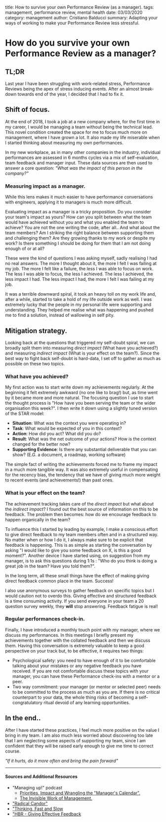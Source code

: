 title: How to survive your own Performance Review (as a manager).
tags: management, performance review, mental health
date: 03/03/2020
category: management
author: Cristiano Balducci
summary: Adapting your ways of working to make your Performance Review less stressful.
# How do you survive your own Performance Review as a manager?

## TL;DR
Last year I have been struggling with work-related stress, Performance Reviews being the apex of stress inducing events. After an almost break-down towards end of the year, I decided that I had to fix it.

## Shift of focus.
At the end of 2018, I took a job at a new company where, for the first time in my career, I would be managing a team without being the technical lead. This novel condition created the space for me to focus much more on management, where I have grown a lot. It also made my life miserable when I started thinking about measuring my own performances.

In my new workplace, as in many other companies in the industry, individual performances are assessed in 6 months cycles via a mix of self-evaluation, team feedback and manager input.
These data sources are then used to answer a core question: *"What was the impact of this person in the company?"*

### Measuring impact as a manager.
While this lens makes it much easier to have performance conversations with engineers, applying it to managers is much more difficult.

Evaluating impact as a manager is a tricky proposition. Do you consider your team's impact as yours? How can you split between what the team would have achieved without you and what you enabled the team to achieve? You are not the one writing the code, after all..
And what about the team members? Am I striking the right balance between supporting them and challenging them? Are they growing thanks to my work or despite my work? Is there something I should be doing for them that I am not doing enough of or at all?

These were the kind of questions I was asking myself, sadly realising I had no real answers. The more I thought about it, the more I felt I was failing at my job. The more I felt like a failure, the less I was able to focus on work. The less I was able to focus, the less I achieved. The less I achieved, the less impact I had. The less impact I had, the more I felt I was failing at my job.

It was a terrible downward spiral, it took an heavy toll on my work life and, after a while, started to take a hold of my life outside work as well.
I was extremely lucky that the people in my personal life were supporting and understanding. They helped me realise what was happening and pushed me to find a solution, instead of wallowing in self pity.

## Mitigation strategy.
Looking back at the questions that triggered my self-doubt spiral, we can broadly split them into measuring *direct impact* (What have you achieved?) and measuring *indirect impact* (What is your effect on the team?). Since the best way to fight back self-doubt is hard-data, I set off to gather as much as possible on these two topics.


### What have you achieved?
My first action was to start write down my achievements regularly. At the beginning it felt extremely awkward (no one like to brag!) but, as time went by it became more and more natural. The focusing question I use to start the thought process is "How have you been serving the team or the wider organisation this week?". I then write it down using a slightly tuned version of the STAR model:

* **Situation**: What was the context you were operating in?
* **Task**: What would be expected of you in this context?
* **Action**: How did you act? What did you do?
* **Result**: What was the net outcome of your actions? How is the context changed for the better now?
* **Supporting Evidence**: Is there any substantial deliverable that you can show? (E.G. a document, a roadmap, working software)

The simple fact of writing the achievements forced me to frame my impact in a much more tangible way. It was also extremely useful in compensating for the recency bias, the tendency that we have of giving much more weight to recent events (and achievements!) than past ones.

### What is your effect on the team?
The achievement tracking takes care of the _direct impact_ but what about the _indirect impact_? I found out the best source of information on this to be feedback. The problem then becomes: how do we encourage feedback to happen organically in the team?

To influence this I started by leading by example, I make a conscious effort to give direct feedback to my team members often and in a structured way. No matter when or how I do it, I always make sure to be explicit that feedback is happening. This is as simple as starting the conversation by asking "I would like to give you some feedback on X, is this a good moment?". Another device I have started using, on suggestion from my manager, is to ask this questions during 1:1s : "Who do you think is doing a great job in the team? Have you told them?".

In the long term, all these small things have the effect of making giving direct feedback common place in the team. Success!

I also use anonymous surveys to gather feedback on specific topics but I would caution not to overdo this. Giving effective and structured feedback is a time consuming activity. If you send everyone in your team a 20 question survey weekly, they **will** stop answering. Feedback fatigue is real!

### Regular performances check-in.
Finally, I have introduced a monthly touch point with my manager, where we discuss my performances. In this meetings I briefly present my achievements together with the collated feedback and then we discuss them. Having this conversation is extremely valuable to keep a good perspective on your track but, to be effective, it requires two things:

* Psychological safety: you need to have enough of it to be comfortable talking about your mistakes or any negative feedback you have received. If you are not comfortable discuss these topics with your manager, you can have these Performance check-ins with a mentor or a peer.
* Two way commitment: your manager (or mentor or selected peer) needs to be committed to the process as much as you are. If there is no critical counterpart to your data, the whole thing risks of becoming a self-congratulatory ritual devoid of any learning opportunities.

## In the end..
After I have started these practices, I feel much more positive on the value I bring in my team. I am also much less worried about discovering too late that I am neglecting some aspects of supporting my team, since I am confident that they will be raised early enough to give me time to correct course.

*"If it hurts, do it more often and bring the pain forward"*

---
#### Sources and Additional Resources

* "Managing up!" podcast
	- [Priorities, Impact and Wrangling the "Manager's Calendar".](https://managingup.simplecast.com/episodes/050e2cca)
	- [The Invisible Work of Management.](https://managingup.simplecast.com/episodes/the-invisible-work-of-management)
* ["Radical Candor"](https://www.goodreads.com/book/show/39313439-radical-candor)
* ["Thinking, Fast and Slow](https://www.goodreads.com/book/show/14062004-thinking-fast-and-slow)
* ["HBR - Giving Effective Feedback](https://www.goodreads.com/book/show/21413978-giving-effective-feedback)
